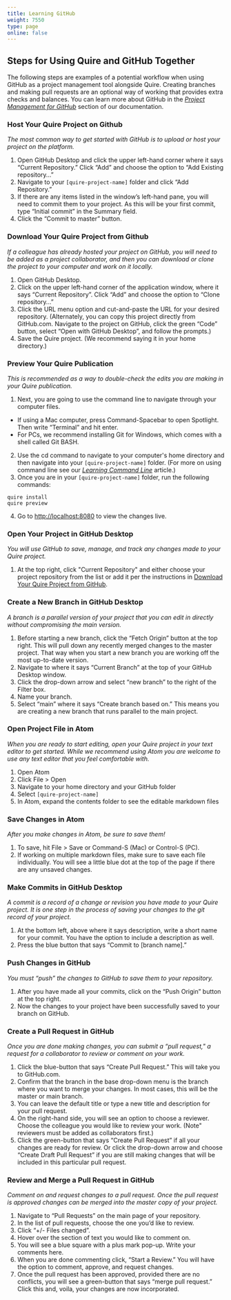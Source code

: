 ```yaml
---
title: Learning GitHub
weight: 7550
type: page
online: false
---
```


## Steps for Using Quire and GitHub Together

The following steps are examples of a potential workflow when using GitHub as a project management tool alongside Quire. Creating branches and making pull requests are an optional way of working that provides extra checks and balances. You can learn more about GitHub in the [*Project Management for GitHub*](/docs-v1/github) section of our documentation.

### Host Your Quire Project on Github
*The most common way to get started with GitHub is to upload or host your project on the platform.*

1. Open GitHub Desktop and click the upper left-hand corner where it says “Current Repository.” Click “Add” and choose the option to “Add Existing repository…”
2. Navigate to your `[quire-project-name]` folder and click “Add Repository.”
3. If there are any items listed in the window’s left-hand pane, you will need to commit them to your project. As this will be your first commit, type “Initial commit” in the Summary field.
4. Click the “Commit to master” button.

### Download Your Quire Project from Github
*If a colleague has already hosted your project on GitHub, you will need to be added as a project collaborator, and then you can download or clone the project to your computer and work on it locally.*

1. Open GitHub Desktop.
2. Click on the upper left-hand corner of the application window, where it says “Current Repository”. Click “Add” and choose the option to “Clone repository…”
3. Click the URL menu option and cut-and-paste the URL for your desired repository. (Alternately, you can copy this project directly from GitHub.com. Navigate to the project on GitHub, click the green “Code” button, select “Open with GitHub Desktop”, and follow the prompts.)
4. Save the Quire project. (We recommend saying it in your home directory.)

### Preview Your Quire Publication
*This is recommended as a way to double-check the edits you are making in your Quire publication.*

1. Next, you are going to use the command line to navigate through your computer files.
- If using a Mac computer, press Command-Spacebar to open Spotlight. Then write “Terminal” and hit enter.
- For PCs, we recommend installing Git for Windows, which comes with a shell called Git BASH.
2. Use the cd command to navigate to your computer's home directory and then navigate into your `[quire-project-name]` folder. (For more on using command line see our [*Learning Command Line*](/resources/command-line) article.)
3. Once you are in your `[quire-project-name]` folder, run the following commands:
```
quire install
quire preview
```
4. Go to [http://localhost:8080](http://localhost:8080) to view the changes live.

### Open Your Project in GitHub Desktop
*You will use GitHub to save, manage, and track any changes made to your Quire project.*

1. At the top right, click "Current Repository" and either choose your project repository from the list or add it per the instructions in [Download Your Quire Project from GitHub](#download-your-quire-project-from-github).

### Create a New Branch in GitHub Desktop
*A branch is a parallel version of your project that you can edit in directly without compromising the main version.*

1. Before starting a new branch, click the “Fetch Origin” button at the top right. This will pull down any recently merged changes to the master project. That way when you start a new branch you are working off the most up-to-date version.
2. Navigate to where it says “Current Branch” at the top of your GitHub Desktop window.
3. Click the drop-down arrow and select “new branch” to the right of the Filter box.
4. Name your branch.
5. Select “main” where it says “Create branch based on.” This means you are creating a new branch that runs parallel to the main project.

### Open Project File in Atom
*When you are ready to start editing, open your Quire project in your text editor to get started. While we recommend using Atom you are welcome to use any text editor that you feel comfortable with.*

1. Open Atom
2. Click File > Open
3. Navigate to your home directory and your GitHub folder
4. Select `[quire-project-name]`
5. In Atom, expand the contents folder to see the editable markdown files

### Save Changes in Atom
*After you make changes in Atom, be sure to save them!*

1. To save, hit File > Save or Command-S (Mac) or Control-S (PC).
2. If working on multiple markdown files, make sure to save each file individually. You will see a little blue dot at the top of the page if there are any unsaved changes.

### Make Commits in GitHub Desktop
*A commit is a record of a change or revision you have made to your Quire project. It is one step in the process of saving your changes to the git record of your project.*

1. At the bottom left, above where it says description, write a short name for your commit. You have the option to include a description as well.
2. Press the blue button that says “Commit to [branch name].”

### Push Changes in GitHub
*You must “push” the changes to GitHub to save them to your repository.*

1. After you have made all your commits, click on the “Push Origin” button at the top right.
2. Now the changes to your project have been successfully saved to your branch on GitHub.

### Create a Pull Request in GitHub
*Once you are done making changes, you can submit a “pull request," a request for a collaborator to review or comment on your work.*

1. Click the blue-button that says “Create Pull Request.” This will take you to GitHub.com.
2. Confirm that the branch in the base drop-down menu is the branch where you want to merge your changes. In most cases, this will be the master or main branch.
3. You can leave the default title or type a new title and description for your pull request.
4. On the right-hand side, you will see an option to choose a reviewer. Choose the colleague you would like to review your work. (Note" reviewers must be added as collaborators first.)
5. Click the green-button that says “Create Pull Request” if all your changes are ready for review. Or click the drop-down arrow and choose “Create Draft Pull Request” if you are still making changes that will be included in this particular pull request.

### Review and Merge a Pull Request in GitHub
*Comment on and request changes to a pull request. Once the pull request is approved changes can be merged into the master copy of your project.*

1. Navigate to “Pull Requests” on the main page of your repository.
2. In the list of pull requests, choose the one you’d like to review.
3. Click “+/- Files changed”.
4. Hover over the section of text you would like to comment on.
5. You will see a blue square with a plus mark pop-up. Write your comments here.
6. When you are done commenting click, “Start a Review.” You will have the option to comment, approve, and request changes.
7. Once the pull request has been approved, provided there are no conflicts, you will see a green-button that says “merge pull request.” Click this and, voila, your changes are now incorporated.
